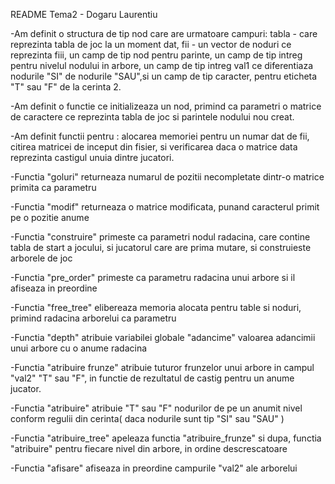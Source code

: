 README Tema2 - Dogaru Laurentiu

-Am definit o structura de tip nod care are urmatoare campuri: tabla - care
reprezinta tabla de joc la un moment dat, fii - un vector de noduri ce
reprezinta fiii, un camp de tip nod pentru parinte, un camp de tip intreg
pentru nivelul nodului in arbore, un camp de tip intreg val1 ce diferentiaza
nodurile "SI" de nodurile "SAU",si un camp de tip caracter,  pentru eticheta 
"T" sau "F" de la cerinta 2.

-Am definit o functie ce initializeaza un nod, primind ca parametri o matrice
de caractere ce reprezinta tabla de joc si parintele nodului nou creat.

-Am definit functii pentru : alocarea memoriei pentru un numar dat de fii, 
citirea matricei de inceput din fisier, si verificarea daca o matrice data
reprezinta castigul unuia dintre jucatori.

-Functia "goluri" returneaza numarul de pozitii necompletate dintr-o matrice
primita ca parametru

-Functia "modif" returneaza o matrice modificata, punand caracterul primit pe 
o pozitie anume

-Functia "construire" primeste ca parametri nodul radacina, care contine tabla
de start a jocului, si jucatorul care are prima mutare, si construieste
arborele de joc

-Functia "pre_order" primeste ca parametru radacina unui arbore si il afiseaza
in preordine

-Functia "free_tree" elibereaza memoria alocata pentru table si noduri, primind
radacina arborelui ca parametru

-Functia "depth" atribuie variabilei globale "adancime" valoarea adancimii
unui arbore cu o anume radacina

-Functia "atribuire frunze" atribuie tuturor frunzelor unui arbore in campul
"val2" "T" sau "F", in functie de rezultatul de castig pentru un anume
jucator.

-Functia "atribuire" atribuie "T" sau "F" nodurilor de pe un anumit nivel
conform regulii din cerinta( daca nodurile sunt tip "SI" sau "SAU" )

-Functia "atribuire_tree" apeleaza functia "atribuire_frunze" si dupa,
functia "atribuire" pentru fiecare nivel din arbore, in ordine descrescatoare

-Functia "afisare" afiseaza in preordine campurile "val2" ale arborelui



